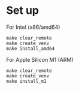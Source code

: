 # Set up

For Intel (x86/amd64)
```
make clear_remote
make create_venv
make install_amd64
```


For Apple Silicon M1 (ARM)
```
make clear_remote
make create_venv
make install_m1
```
